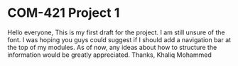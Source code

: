 # COM-421 Project 1
Hello everyone, 
This is my first draft for the project. I am still unsure of the font. 
I was hoping you guys could suggest if I should add a navigation bar at the top of my modules. 
As of now, any ideas about how to structure the information would be greatly appreciated.
Thanks, Khaliq Mohammed
